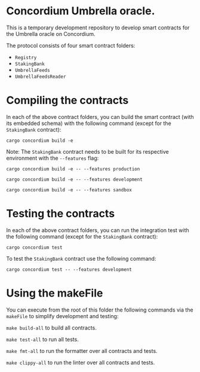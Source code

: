 # Concordium Umbrella oracle.

This is a temporary development repository to develop smart contracts for the Umbrella oracle on Concordium.

The protocol consists of four smart contract folders:

- `Registry`
- `StakingBank`
- `UmbrellaFeeds`
- `UmbrellaFeedsReader`

# Compiling the contracts

In each of the above contract folders, you can build the smart contract (with its embedded schema) with the following command (except for the `StakingBank` contract):

```cargo concordium build -e```

Note: The `StakingBank` contract needs to be built for its respective environment with the `--features` flag:

```cargo concordium build -e -- --features production```

```cargo concordium build -e -- --features development```

```cargo concordium build -e -- --features sandbox```

# Testing the contracts

In each of the above contract folders, you can run the integration test with the following command (except for the `StakingBank` contract):

```cargo concordium test```

To test the `StakingBank` contract use the following command:

```cargo concordium test -- --features development```

# Using the makeFile
 
You can execute from the root of this folder the following commands via the `makeFile` to simplify development and testing:

```make build-all``` to build all contracts.

```make test-all``` to run all tests.

```make fmt-all``` to run the formatter over all contracts and tests.

```make clippy-all``` to run the linter over all contracts and tests.
